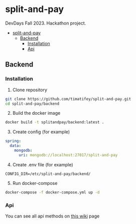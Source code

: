 # split-and-pay
DevDays Fall 2023. Hackathon project.

- [split-and-pay](#split-and-pay)
    * [Backend](#backend)
        + [Installation](#installation)
        + [Api](#api)

## Backend

### Installation
1. Clone repository
```bash 
git clone https://github.com/timatifey/split-and-pay.git
cd split-and-pay/backend
```
2. Build the docker image 
```bash
docker build -t splitandpay/backend:latest .
```
3. Create config (for example)
```yml
spring:
  data:
    mongodb:
      uri: mongodb://localhost:27017/split-and-pay
```
4. Create .env file (for example)
```
CONFIG_DIR=/etc/split-and-pay/backend/
```
5. Run docker-compose
```bash
docker-compose -f docker-compose.yml up -d
```

### Api

You can see all api methods on [this wiki](https://github.com/timatifey/split-and-pay/wiki/endpoints) page
